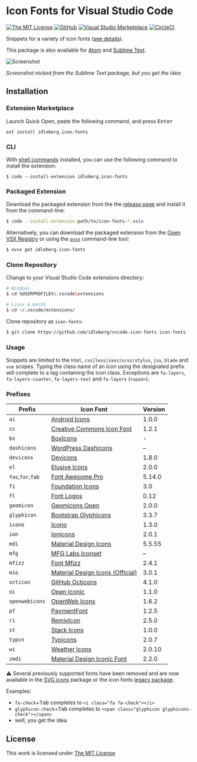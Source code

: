 # Icon Fonts for Visual Studio Code

[![The MIT License](https://flat.badgen.net/badge/license/MIT/orange)](http://opensource.org/licenses/MIT)
[![GitHub](https://flat.badgen.net/github/release/idleberg/vscode-icon-fonts)](https://github.com/idleberg/vscode-icon-fonts/releases)
[![Visual Studio Marketplace](https://vsmarketplacebadge.apphb.com/installs-short/idleberg.icon-fonts.svg?style=flat-square)](https://marketplace.visualstudio.com/items?itemName=idleberg.icon-fonts)
[![CircleCI](https://flat.badgen.net/circleci/github/idleberg/vscode-icon-fonts)](https://circleci.com/gh/idleberg/vscode-icon-fonts)

Snippets for a variety of icon fonts ([see details](https://github.com/idleberg/vscode-icon-fonts#prefixes)).

This package is also available for [Atom](https://github.com/idleberg/atom-icon-fonts) and [Sublime Text](https://github.com/idleberg/sublime-icon-fonts).

![Screenshot](https://raw.githubusercontent.com/idleberg/vscode-icon-fonts/master/images/screenshot.gif)

*Screenshot nicked from the Sublime Text package, but you get the idea*

## Installation

### Extension Marketplace

Launch Quick Open, paste the following command, and press <kbd>Enter</kbd>

`ext install idleberg.icon-fonts`

### CLI

With [shell commands](https://code.visualstudio.com/docs/editor/command-line) installed, you can use the following command to install the extension:

`$ code --install-extension idleberg.icon-fonts`

### Packaged Extension

Download the packaged extension from the the [release page](https://github.com/idleberg/vscode-icon-fonts/releases) and install it from the command-line:

```bash
$ code --install-extension path/to/icon-fonts-*.vsix
```

Alternatively, you can download the packaged extension from the [Open VSX Registry](https://open-vsx.org/) or using the [`ovsx`](https://www.npmjs.com/package/ovsx) command-line tool:

```bash
$ ovsx get idleberg.icon-fonts
```

### Clone Repository

Change to your Visual Studio Code extensions directory:

```bash
# Windows
$ cd %USERPROFILE%\.vscode\extensions

# Linux & macOS
$ cd ~/.vscode/extensions/
```

Clone repository as `icon-fonts`:

```bash
$ git clone https://github.com/idleberg/vscode-icon-fonts icon-fonts
```

### Usage

Snippets are limited to the `html`, `css|less|sass|scss|stylus`, `jsx`, `blade` and `vue` scopes. Typing the class name of an icon using the designated prefix will complete to a tag containing the icon class. Exceptions are `fa-layers`, `fa-layers-counter`, `fa-layers-text` and `fa-layers` (`<span>`).

### Prefixes

| Prefix            | Icon Font                               | Version |
|-------------------|-----------------------------------------|---------|
| `ai`              | [Android Icons][ai]                     | 1.0.0   |
| `cc`              | [Creative Commons Icon Font][cc]        | 1.2.1   |
| `bx`              | [BoxIcons][bx]                          | -       |
| `dashicons`       | [WordPress Dashicons][dashicons]        | –       |
| `devicons`        | [Devicons][devicons]                    | 1.8.0   |
| `el`              | [Elusive Icons][el]                     | 2.0.0   |
| `fas`,`far`,`fab` | [Font Awesome Pro][fa]                  | 5.14.0  |
| `fi`              | [Foundation Icons][fi]                  | 3.0     |
| `fl`              | [Font Logos][fl]                        | 0.12    |
| `geomicon`        | [Geomicons Open][geomicon]              | 2.0.0   |
| `glyphicon`       | [Bootstrap Glyphicons][glyphicon]       | 3.3.7   |
| `icono`           | [Icono][icono]                          | 1.3.0   |
| `ion`             | [Ionicons][ion]                         | 2.0.1   |
| `mdi`             | [Material Design Icons][mdi]            | 5.5.55  |
| `mfg`             | [MFG Labs Iconset][mfg]                 | –       |
| `mfizz`           | [Font Mfizz][mfizz]                     | 2.4.1   |
| `mio`             | [Material Design Icons (Official)][mio] | 3.0.1   |
| `octicon`         | [GitHub Octicons][octicon]              | 4.1.0   |
| `oi`              | [Open Iconic][oi]                       | 1.1.0   |
| `openwebicons`    | [OpenWeb Icons][openwebicons]           | 1.6.2   |
| `pf`              | [PaymentFont][pf]                       | 1.2.5   |
| `ri`              | [RemixIcon][ri]                         | 2.5.0   |
| `st`              | [Stack Icons][st]                       | 1.0.0   |
| `typcn`           | [Typicons][typcn]                       | 2.0.7   |
| `wi`              | [Weather Icons][wi]                     | 2.0.10  |
| `zmdi`            | [Material Design Iconic Font][zmdi]     | 2.2.0   |

⚠️ Several previously supported fonts have been removed and are now available in the [SVG icons](https://github.com/idleberg/vscode-svg-icons) package or the icon fonts [legacy package](https://github.com/idleberg/vscode-icon-fonts-legacy).

Examples:

* `fa-check`+<kbd>Tab</kbd> completes to `<i class="fa fa-check"></i>`
* `glyphicon-check`+<kbd>Tab</kbd> completes to `<span class="glyphicon glyphicons-check"></span>`
* well, you get the idea

## License

This work is licensed under [The MIT License](https://opensource.org/licenses/MIT)

[ai]: https://github.com/opoloo/androidicons
[bx]: https://github.com/atisawd/boxicons
[cc]: https://github.com/cc-icons/cc-icons
[dashicons]: https://github.com/WordPress/dashicons
[devicons]: https://github.com/vorillaz/devicons
[el]: https://github.com/reduxframework/Elusive-Icons
[fa]: https://github.com/FortAwesome/Font-Awesome-Pro
[fi]: https://github.com/zurb/foundation-icons
[fl]: https://github.com/Lukas-W/font-linux
[geomicon]: https://github.com/jxnblk/geomicons-open
[glyphicon]: https://github.com/twbs/bootstrap/tree/v3.3.7
[icono]: https://github.com/saeedalipoor/icono
[ion]: https://github.com/driftyco/ionicons
[mdi]: https://github.com/Templarian/MaterialDesign-Webfont
[mfg]: https://github.com/MfgLabs/mfglabs-iconset
[mfizz]: https://github.com/fizzed/font-mfizz
[mio]: https://github.com/google/material-design-icons
[octicon]: https://github.com/primer/octicons/tree/v4.1.0
[oi]: https://github.com/iconic/open-iconic
[openwebicons]: https://github.com/pfefferle/openwebicons
[pf]: https://github.com/vendocrat/PaymentFont
[ri]: https://github.com/Remix-Design/RemixIcon
[st]: https://github.com/parkerbennett/stackicons
[typcn]: https://github.com/stephenhutchings/typicons.font
[wi]: https://github.com/erikflowers/weather-icons
[zmdi]: https://github.com/zavoloklom/material-design-iconic-font
